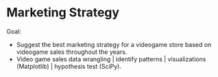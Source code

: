 # Marketing Strategy 
Goal:
- Suggest the best marketing strategy for a videogame store based on videogame sales throughout the years.
- Video game sales data wrangling | identify patterns | visualizations (Matplotlib) | hypothesis test (SciPy).
